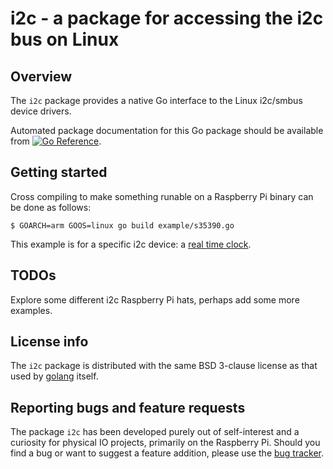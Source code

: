 # i2c - a package for accessing the i2c bus on Linux

## Overview

The `i2c` package provides a native Go interface to the Linux
i2c/smbus device drivers.

Automated package documentation for this Go package should be
available from [![Go
Reference](https://pkg.go.dev/badge/zappem.net/pub/io/i2c.svg)](https://pkg.go.dev/zappem.net/pub/io/i2c).

## Getting started

Cross compiling to make something runable on a Raspberry Pi binary can
be done as follows:
```
$ GOARCH=arm GOOS=linux go build example/s35390.go
```

This example is for a specific i2c device: a [real time clock]( https://www.ablic.com/en/doc/datasheet/real_time_clock/S35390A_E.pdf).

## TODOs

Explore some different i2c Raspberry Pi hats, perhaps add some more
examples.

## License info

The `i2c` package is distributed with the same BSD 3-clause license as
that used by [golang](https://golang.org/LICENSE) itself.

## Reporting bugs and feature requests

The package `i2c` has been developed purely out of self-interest and a
curiosity for physical IO projects, primarily on the Raspberry
Pi. Should you find a bug or want to suggest a feature addition,
please use the [bug
tracker](https://github.com/tinkerator/i2c/issues).
